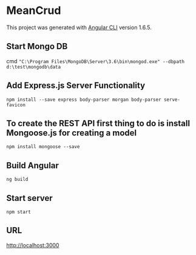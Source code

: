 # MeanCrud

This project was generated with [Angular CLI](https://github.com/angular/angular-cli) version 1.6.5.

## Start Mongo DB

cmd `"C:\Program Files\MongoDB\Server\3.6\bin\mongod.exe" --dbpath d:\test\mongodb\data`

## Add Express.js Server Functionality

`npm install --save express body-parser morgan body-parser serve-favicon`

## To create the REST API first thing to do is install Mongoose.js for creating a model

`npm install mongoose --save`

## Build Angular

`ng build`

## Start server

`npm start`

## URL 

[http://localhost:3000](http://localhost:3000)

